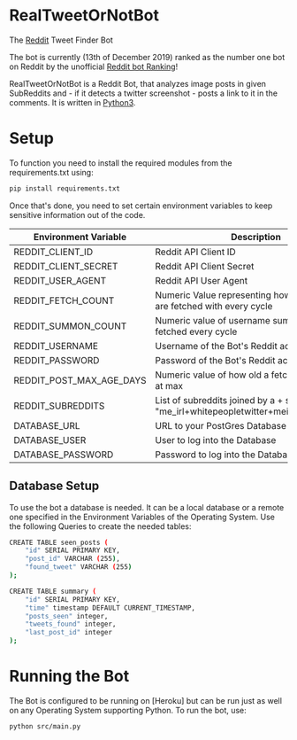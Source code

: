 # RealTweetOrNotBot
The [Reddit](https://www.reddit.com/r/realtweetornotbot/) Tweet Finder Bot

The bot is currently (13th of December 2019) ranked as the number one bot on Reddit by the unofficial [Reddit bot Ranking](https://botrank.pastimes.eu/)! 

RealTweetOrNotBot is a Reddit Bot, that analyzes image posts in given SubReddits and - if it detects a twitter
 screenshot - posts a link to it in the comments. It is written in [Python3].

# Setup
To function you need to install the required modules from the requirements.txt using:
```sh
pip install requirements.txt
```


Once that's done, you need to set certain environment variables to keep sensitive information out of the code. 

| Environment Variable     | Description |
| -------------   | ------------- |
| REDDIT_CLIENT_ID          | Reddit API Client ID  |
| REDDIT_CLIENT_SECRET  | Reddit API Client Secret  |
| REDDIT_USER_AGENT  | Reddit API User Agent  |
| REDDIT_FETCH_COUNT  | Numeric Value representing how many posts are fetched with every cycle  |
| REDDIT_SUMMON_COUNT  | Numeric value of username summons to be fetched every cycle  |
| REDDIT_USERNAME  | Username of the Bot's Reddit account  |
| REDDIT_PASSWORD  | Password of the Bot's Reddit account  |
| REDDIT_POST_MAX_AGE_DAYS  | Numeric value of how old a fetched post can be at max  |
| REDDIT_SUBREDDITS | List of subreddits joined by a + symbol e.g. "me_irl+whitepeopletwitter+meirl+2meirl4meirl"|
| DATABASE_URL  | URL to your PostGres Database  |
| DATABASE_USER  | User to log into the Database  |
| DATABASE_PASSWORD  | Password to log into the Database  |


## Database Setup
To use the bot a database is needed. It can be a local database or a remote one specified in the Environment Variables of the Operating System. Use the following Queries to create the needed tables:

```sh
CREATE TABLE seen_posts (
    "id" SERIAL PRIMARY KEY,
    "post_id" VARCHAR (255),
    "found_tweet" VARCHAR (255)
);
```

```sh
CREATE TABLE summary (
    "id" SERIAL PRIMARY KEY,
    "time" timestamp DEFAULT CURRENT_TIMESTAMP,
    "posts_seen" integer,
    "tweets_found" integer,
    "last_post_id" integer
);
```

# Running the Bot
The Bot is configured to be running on [Heroku] but can be run just as well on any Operating System supporting Python.
To run the bot, use:

```sh
python src/main.py
```

[//]: # 

   [Python3]: <https://www.python.org/>
   [PRAW]: <https://praw.readthedocs.io/en/latest/>
   [GetOldTweets3]: <https://github.com/Mottl/GetOldTweets3>
